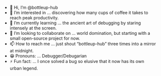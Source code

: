 - 👋 Hi, I’m @bottleup-hub
- 👀 I’m interested in … discovering how many cups of coffee it takes to reach peak productivity.
- 🌱 I’m currently learning … the ancient art of debugging by staring intensely at the screen.
- 💞️ I’m looking to collaborate on … world domination, but starting with a small open-source project for now.
- 📫 How to reach me … just shout “bottleup-hub” three times into a mirror at midnight.
- 😁 Pronouns: … Debugger/Debugarian
- ⚡ Fun fact: … I once solved a bug so elusive that it now has its own urban legend.

<!---
bottleup-hub/bottleup-hub is a ✨ special ✨ repository because its `README.md` (this file) appears on your GitHub profile.
You can click the Preview link to take a look at your changes.
--->

